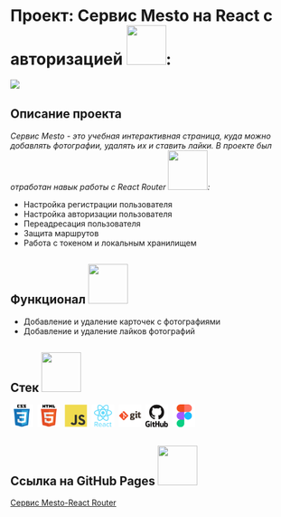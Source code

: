 # **Проект: Сервис Mesto на React с авторизацией** <img src="https://media.giphy.com/media/Ph57UuFx0M43c2U8ST/giphy.gif" width="70" height="70">:

<img src="https://media.giphy.com/media/2tSodgDfwCjIMCBY8h/giphy.gif">

## **Описание проекта**

*Сервис Mesto - это учебная интерактивная страница, куда можно добавлять фотографии, удалять их и ставить лайки.*
*В проекте был отработан навык работы с React Router <img src="https://media.giphy.com/media/EOuaJZlRtY3htS2Fas/giphy.gif" width="70" height="70">:*

- Настройка регистрации пользователя
- Настройка авторизации пользователя
- Переадресация пользователя
- Защита маршрутов
- Работа с токеном и локальным хранилищем

## **Функционал** <img src="https://media.giphy.com/media/UQlmhwP5VYidlnejVR/giphy.gif" width="70" height="70">

- Добавление и удаление карточек с фотографиями
- Добавление и удаление лайков фотографий

## **Стек** <img src="https://media.giphy.com/media/3o7bu2wKSQEXxk2DPW/giphy.gif" width="70" height="70">

<div>
    <img src="https://raw.githubusercontent.com/devicons/devicon/master/icons/css3/css3-original-wordmark.svg" width="40" height="40">&nbsp;
    <img src="https://raw.githubusercontent.com/devicons/devicon/master/icons/html5/html5-original-wordmark.svg" width="40" height="40">&nbsp;
    <img src="https://raw.githubusercontent.com/devicons/devicon/1119b9f84c0290e0f0b38982099a2bd027a48bf1/icons/javascript/javascript-original.svg" width="40" height="40">&nbsp;
    <img src="https://raw.githubusercontent.com/devicons/devicon/1119b9f84c0290e0f0b38982099a2bd027a48bf1/icons/react/react-original-wordmark.svg" width="40" height="40">&nbsp;
    <img src="https://raw.githubusercontent.com/devicons/devicon/master/icons/git/git-original-wordmark.svg" width="40" height="40">&nbsp;
    <img src="https://raw.githubusercontent.com/devicons/devicon/master/icons/github/github-original-wordmark.svg" width="40" height="40">&nbsp;
    <img src="https://raw.githubusercontent.com/devicons/devicon/master/icons/figma/figma-original.svg" width="40" height="40">&nbsp;
</div>

## **Cсылкa на GitHub Pages** <img src="https://media.giphy.com/media/W0VuY0dTxH9L6vLUJ2/giphy.gif" width="70" height="70">

<a href="https://mariiagudkova.github.io/react-mesto-auth/" target="_blank">Сервис Mesto-React Router</a>

<img src="https://komarev.com/ghpvc/?username=your-github-username&style=flat-square&color=9932CC" alt=""/>
